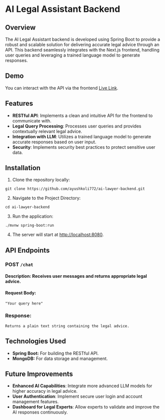 # AI Legal Assistant Backend

## Overview

The AI Legal Assistant backend is developed using Spring Boot to provide a robust and scalable solution for delivering accurate legal advice through an API. This backend seamlessly integrates with the Next.js frontend, handling user queries and leveraging a trained language model to generate responses.

## Demo

You can interact with the API via the frontend [Live Link](https://ai-lawyer-sigma.vercel.app).

## Features

- **RESTful API**: Implements a clean and intuitive API for the frontend to communicate with.
- **Legal Query Processing**: Processes user queries and provides contextually relevant legal advice.
- **Integration with LLM**: Utilizes a trained language model to generate accurate responses based on user input.
- **Security**: Implements security best practices to protect sensitive user data.

## Installation

1. Clone the repository locally:
```
git clone https://github.com/ayushkoli772/ai-lawyer-backend.git
```  
2. Navigate to the Project Directory:
```
cd ai-lawyer-backend
```
3. Run the application:
```
./mvnw spring-boot:run
```
4. The server will start at [http://localhost:8080](http://localhost:8080).

## API Endpoints

### POST `/chat`

#### Description: Receives user messages and returns appropriate legal advice.
#### Request Body:
```
"Your query here"
```

### Response:

```
Returns a plain text string containing the legal advice.
```

## Technologies Used

- **Spring Boot:** For building the RESTful API.
- **MongoDB:** For data storage and management.

## Future Improvements
- **Enhanced AI Capabilities**: Integrate more advanced LLM models for higher accuracy in legal advice.
- **User Authentication**: Implement secure user login and account management features.
- **Dashboard for Legal Experts**: Allow experts to validate and improve the AI responses continuously.
